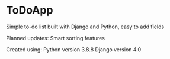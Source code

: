 # ToDoApp
Simple to-do list built with Django and Python, easy to add fields

Planned updates: Smart sorting features

Created using:
Python version 3.8.8
Django version 4.0
